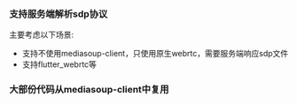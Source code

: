 
### 支持服务端解析sdp协议
主要考虑以下场景:
- 支持不使用mediasoup-client，只使用原生webrtc，需要服务端响应sdp文件
- 支持flutter_webrtc等

### 大部份代码从mediasoup-client中复用
